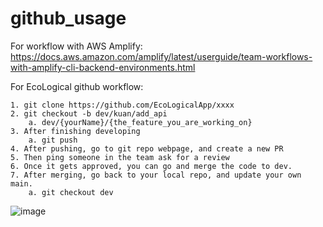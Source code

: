 # github_usage

For workflow with AWS Amplify: https://docs.aws.amazon.com/amplify/latest/userguide/team-workflows-with-amplify-cli-backend-environments.html

For EcoLogical github workflow:

	1. git clone https://github.com/EcoLogicalApp/xxxx
	2. git checkout -b dev/kuan/add_api
		a. dev/{yourName}/{the_feature_you_are_working_on}
	3. After finishing developing
		a. git push
	4. After pushing, go to git repo webpage, and create a new PR
	5. Then ping someone in the team ask for a review
	6. Once it gets approved, you can go and merge the code to dev.
	7. After merging, go back to your local repo, and update your own main.
		a. git checkout dev
    
![image](https://user-images.githubusercontent.com/118136804/217459856-e0c24535-f3cd-43c1-b9d4-1d03e860c5de.png)

